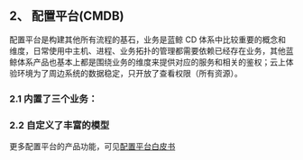 ## 2、 配置平台(CMDB)

配置平台是构建其他所有流程的基石，业务是蓝鲸 CD 体系中比较重要的概念和维度，日常使用中主机、进程、业务拓扑的管理都需要依赖已经存在业务，其他蓝鲸体系产品也基本上都是围绕业务的维度来提供对应的服务和相关的鉴权；云上体验环境为了周边系统的数据稳定，只开放了查看权限（所有资源）。

### 2.1 内置了三个业务：



### 2.2 自定义了丰富的模型


更多配置平台的产品功能，可见[配置平台白皮书](https://bk.tencent.com/docs/document/6.0/152/6962)
